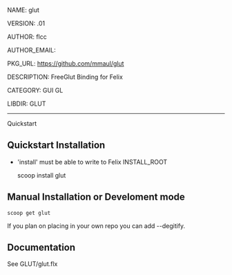 NAME: glut

VERSION: .01

AUTHOR: flcc

AUTHOR_EMAIL: 

PKG_URL: https://github.com/mmaul/glut

DESCRIPTION: FreeGlut Binding for Felix

CATEGORY: GUI GL

LIBDIR: GLUT

-----
Quickstart 

## Quickstart Installation ##
* 'install' must be able to write to Felix INSTALL_ROOT

    scoop install glut
## Manual Installation or Develoment mode

    scoop get glut
If you plan on placing in your own repo you can add --degitify.

Documentation
-------------
See GLUT/glut.flx

